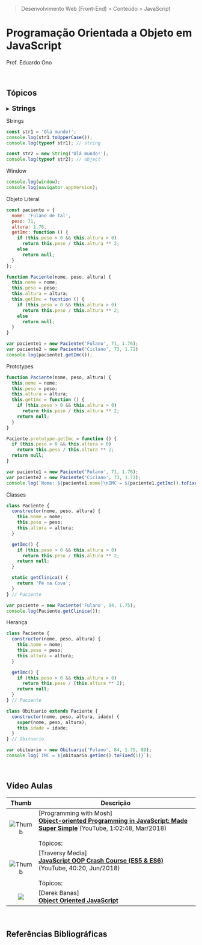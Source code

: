 > Desenvolvimento Web (Front-End) > Conteúdo > JavaScript

# Programação Orientada a Objeto em JavaScript

Prof. Eduardo Ono

<br>

## Tópicos

<details>
  <summary>
    <font size="+1"><strong>Strings</strong></font>
  </summary>
  <section markdown="1">

  </section>
</details>

Strings
```js
const str1 = 'Olá mundo!';
console.log(str1.toUpperCase());
console.log(typeof str1); // string

const str2 = new String('Olá mundo!');
console.log(typeof str2); // object
```

Window
```js
console.log(window);
console.log(navigator.appVersion);
```

Objeto Literal
```js
const paciente = {
  nome: 'Fulano de Tal',
  peso: 71,
  altura: 1.76,
  getImc: function () {
    if (this.peso > 0 && this.altura > 0)
      return this.peso / this.altura ** 2;
    else
      return null;
  }
};
```

```js
function Paciente(nome, peso, altura) {
  this.nome = nome;
  this.peso = peso;
  this.altura = altura;
  this.getImc = fucntion () {
    if (this.peso > 0 && this.altura > 0)
      return this.peso / this.altura ** 2;
    else
      return null;
  }
}

var paciente1 = new Paciente('Fulano', 71, 1.76);
var paciente2 = new Paciente('Ciclano', 73, 1.72)
console.log(paciente1.getImc());
```

Prototypes
```js
function Paciente(nome, peso, altura) {
  this.nome = nome;
  this.peso = peso;
  this.altura = altura;
  this.getImc = function () {
    if (this.peso > 0 && this.altura > 0)
      return this.peso / this.altura ** 2;
    return null;
  }
}

Paciente.prototype.getImc = function () {
  if (this.peso > 0 && this.altura > 0)
    return this.peso / this.altura ** 2;
  return null;
}

var paciente1 = new Paciente('Fulano', 71, 1.76);
var paciente2 = new Paciente('Ciclano', 73, 1.72);
console.log(`Nome: ${paciente1.nome}\nIMC = ${paciente1.getImc().toFixed(1)}`);
```

Classes
```js
class Paciente {
  constructor(nome, peso, altura) {
    this.nome = nome;
    this.peso = peso;
    this.altura = altura;
  }

  getImc() {
    if (this.peso > 0 && this.altura > 0)
      return this.peso / this.altura ** 2;
    return null;
  }

  static getClinica() {
    return 'Pé na Cova';
  }
} // Paciente

var paciente = new Paciente('Fulano', 84, 1.75);
console.log(Paciente.getClinica());
```

Herança
```js
class Paciente {
  constructor(nome, peso, altura) {
    this.nome = nome;
    this.peso = peso;
    this.altura = altura;
  }

  getImc() {
    if (this.peso > 0 && this.altura > 0)
      return this.peso / (this.altura ** 2);
    return null;
  }
} // Paciente

class Obituario extends Paciente {
  constructor(nome, peso, altura, idade) {
    super(nome, peso, altura);
    this.idade = idade;
  }
} // Obituario

var obituario = new Obituario('Fulano', 84, 1.75, 89);
console.log(`IMC = ${obituario.getImc().toFixed(1)}`);
```

<br>

## Vídeo Aulas

| Thumb | Descrição |
| :-: | --- |
| ![Thumb](https://img.youtube.com/vi/PFmuCDHHpwk/default.jpg) | [Programming with Mosh]<br>[**Object-oriented Programming in JavaScript: Made Super Simple**](https://www.youtube.com/watch?v=PFmuCDHHpwk) (YouTube, 1:02:48, Mar/2018)<br><br>Tópicos:
| ![Thumb](https://img.youtube.com/vi/vDJpGenyHaA/default.jpg) | [Traversy Media]<br>[**JavaScript OOP Crash Course (ES5 & ES6)**](https://www.youtube.com/watch?v=vDJpGenyHaA) (YouTube, 40:20, Jun/2018)<br><br>Tópicos:
| [![](https://img.youtube.com/vi/O8wwnhdkPE4/default.jpg)](https://www.youtube.com/watch?v=O8wwnhdkPE4 "Object Oriented JavaScript") | [Derek Banas] <br> [**Object Oriented JavaScript**](https://www.youtube.com/watch?v=O8wwnhdkPE4) || 1:00:34, YouTube, Set/2015.

<br>

## Referências Bibliográficas

<br>
